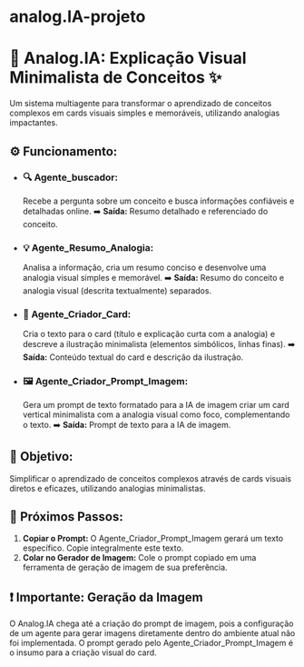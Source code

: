 # analog.IA-projeto

# 🤖 Analog.IA: Explicação Visual Minimalista de Conceitos ✨

Um sistema multiagente para transformar o aprendizado de conceitos complexos em cards visuais simples e memoráveis, utilizando analogias impactantes.

## ⚙️ Funcionamento:

* ### 🔍 Agente\_buscador:
    Recebe a pergunta sobre um conceito e busca informações confiáveis e detalhadas online.
    ➡️ **Saída:** Resumo detalhado e referenciado do conceito.

* ### 💡 Agente\_Resumo\_Analogia:
    Analisa a informação, cria um resumo conciso e desenvolve uma analogia visual simples e memorável.
    ➡️ **Saída:** Resumo do conceito e analogia visual (descrita textualmente) separados.

* ### 🎨 Agente\_Criador\_Card:
    Cria o texto para o card (título e explicação curta com a analogia) e descreve a ilustração minimalista (elementos simbólicos, linhas finas).
    ➡️ **Saída:** Conteúdo textual do card e descrição da ilustração.

* ### 🖼️ Agente\_Criador\_Prompt\_Imagem:
    Gera um prompt de texto formatado para a IA de imagem criar um card vertical minimalista com a analogia visual como foco, complementando o texto.
    ➡️ **Saída:** Prompt de texto para a IA de imagem.

## 🎯 Objetivo:

Simplificar o aprendizado de conceitos complexos através de cards visuais diretos e eficazes, utilizando analogias minimalistas.


## 🚀 Próximos Passos:

1.  **Copiar o Prompt:** O Agente\_Criador\_Prompt\_Imagem gerará um texto específico. Copie integralmente este texto.
2.  **Colar no Gerador de Imagem:** Cole o prompt copiado em uma ferramenta de geração de imagem de sua preferência.

## ❗ Importante: Geração da Imagem

O Analog.IA chega até a criação do prompt de imagem, pois a configuração de um agente para gerar imagens diretamente dentro do ambiente atual não foi implementada. O prompt gerado pelo Agente_Criador_Prompt_Imagem é o insumo para a criação visual do card.



